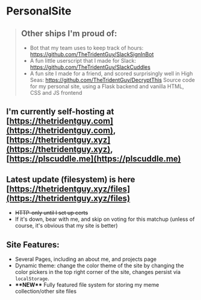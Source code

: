 # PersonalSite
> ## Other ships I'm proud of:
> - Bot that my team uses to keep track of hours: https://github.com/TheTridentGuy/SlackSignInBot
> - A fun little userscript that I made for Slack: https://github.com/TheTridentGuy/SlackCuddles
> - A fun site I made for a friend, and scored surprisingly well in High Seas: https://github.com/TheTridentGuy/DecryptThis
Source code for my personal site, using a Flask backend and vanilla HTML, CSS and JS frontend
## I'm currently self-hosting at [https://thetridentguy.com](https://thetridentguy.com), [https://thetridentguy.xyz](https://thetridentguy.xyz), [https://plscuddle.me](https://plscuddle.me)
## Latest update (filesystem) is here [https://thetridentguy.xyz/files](https://thetridentguy.xyz/files)
- ~~HTTP-only until I set up certs~~
- If it's down, bear with me, and skip on voting for this matchup (unless of course, it's obvious that my site is better)
## Site Features:
- Several Pages, including an about me, and projects page
- Dynamic theme: change the color theme of the site by changing the color pickers in the top right corner of the site, changes persist via `localStorage`.
- **\*\*NEW\*\*** Fully featured file system for storing my meme collection/other site files
